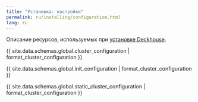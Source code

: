 ```yaml
---
title: "Установка: настройки"
permalink: ru/installing/configuration.html
lang: ru
---
```


Описание ресурсов, используемых при [установке Deckhouse](./).

{{ site.data.schemas.global.cluster_configuration | format_cluster_configuration }}

{{ site.data.schemas.global.init_configuration | format_cluster_configuration }}

{{ site.data.schemas.global.static_cluster_configuration | format_cluster_configuration }}
